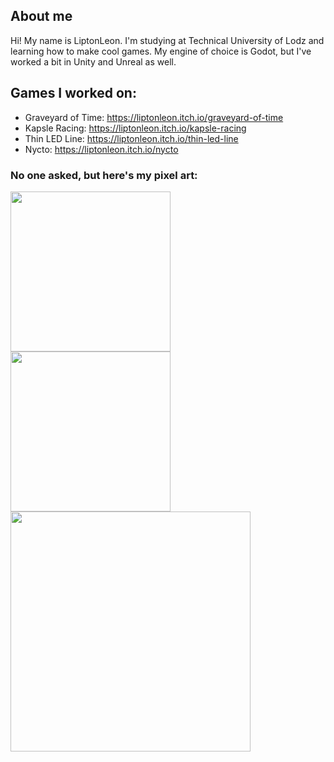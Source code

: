 ## About me ##
Hi! My name is LiptonLeon. I'm studying at Technical University of Lodz and learning how to make cool games.
My engine of choice is Godot, but I've worked a bit in Unity and Unreal as well.

## Games I worked on: ##
- Graveyard of Time:  https://liptonleon.itch.io/graveyard-of-time
- Kapsle Racing:      https://liptonleon.itch.io/kapsle-racing
- Thin LED Line:      https://liptonleon.itch.io/thin-led-line
- Nycto:              https://liptonleon.itch.io/nycto

### No one asked, but here's my pixel art: ###

<div style="display: inline-block;">
<img src="https://user-images.githubusercontent.com/93220207/165401639-f0410edf-a2f3-479a-9af4-bd94f74a2667.gif" width="256"/>
<img src="https://user-images.githubusercontent.com/93220207/166160026-a15a8b5d-7d00-4099-b127-0439b9b91424.gif" width="256"/>
<img src="https://user-images.githubusercontent.com/93220207/181017774-e2e78d1e-322b-4ef5-978f-c8129d6a8bde.gif" width="384"/>
</div>
